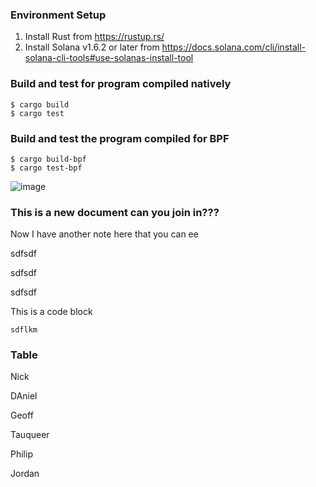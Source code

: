 ### Environment Setup
1. Install Rust from https://rustup.rs/
2. Install Solana v1.6.2 or later from https://docs.solana.com/cli/install-solana-cli-tools#use-solanas-install-tool

### Build and test for program compiled natively
```
$ cargo build
$ cargo test
```

### Build and test the program compiled for BPF
```
$ cargo build-bpf
$ cargo test-bpf
```

![image](https://res.craft.do/user/full/218305cc-423e-35a0-1276-214d2ca1d069/doc/18BBB11A-8B54-4302-B25C-5130AEC29488/D6B6CCB1-31C7-403F-8F3E-1FB36AE7D3D6_2/ztN4m8D7WouUhUyqnQOyBCEYRKEAr3f3ZQLiW4VWcssz/Snowflake-Donut-Hi-Res.jpeg)

### This is a new document can you join in???


Now I have another note here that you can ee

sdfsdf

sdfsdf

sdfsdf

This is a code block

`sdflkm` 

### Table


Nick

DAniel

Geoff

Tauqueer

Philip

Jordan


